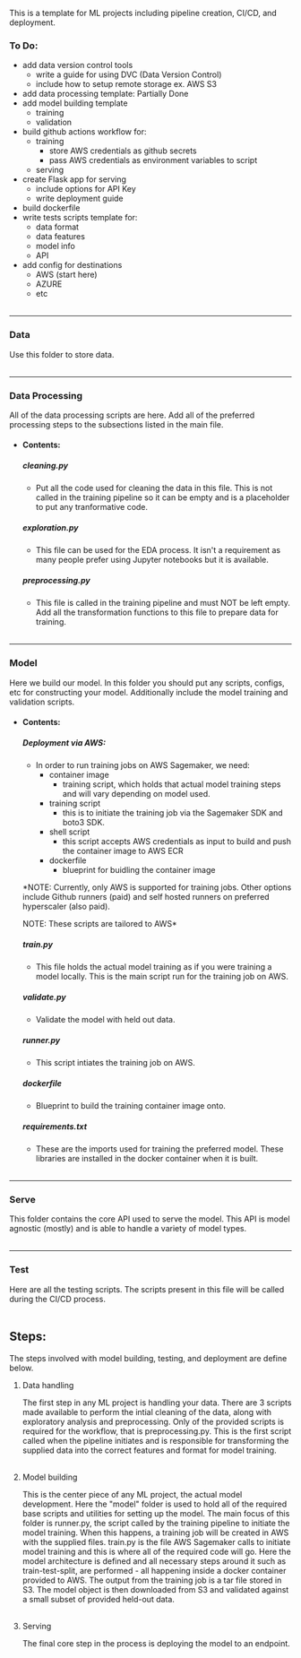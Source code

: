 This is a template for ML projects including pipeline creation, CI/CD, and deployment.


### To Do:
- add data version control tools
    - write a guide for using DVC (Data Version Control)
    - include how to setup remote storage ex. AWS S3
- add data processing template: Partially Done
- add model building template
    - training
    - validation
- build github actions workflow for:
    - training
        - store AWS credentials as github secrets
        - pass AWS credentials as environment variables to script
    - serving
- create Flask app for serving
    - include options for API Key
    - write deployment guide
- build dockerfile
- write tests scripts template for:
    - data format
    - data features
    - model info
    - API
- add config for destinations
    - AWS (start here)
    - AZURE
    - etc
\
&nbsp;

---
### Data

Use this folder to store data.
\
&nbsp;

---
### Data Processing

All of the data processing scripts are here. Add all of the preferred processing steps to the subsections listed in the main file.

- #### Contents:
    ##### cleaning.py
    - Put all the code used for cleaning the data in this file. This is not called in the training pipeline so it can be empty and is a placeholder to put any tranformative code.

    ##### exploration.py
    - This file can be used for the EDA process. It isn't a requirement as many people prefer using Jupyter notebooks but it is available.

    ##### preprocessing.py
    - This file is called in the training pipeline and must NOT be left empty. Add all the transformation functions to this file to prepare data for training.
\
&nbsp;

---
### Model

Here we build our model. In this folder you should put any scripts, configs, etc for constructing your model. Additionally include the model training and validation scripts.

- #### Contents:

    ##### Deployment via AWS:
    * In order to run training jobs on AWS Sagemaker, we need:
        - container image
            * training script, which holds that actual model training steps and will vary depending on model used.
        - training script
            * this is to initiate the training job via the Sagemaker SDK and boto3 SDK.
        - shell script
            * this script accepts AWS credentials as input to build and push the container image to AWS ECR
        - dockerfile
            * blueprint for buidling the container image
    
    *NOTE: Currently, only AWS is supported for training jobs. Other options include Github runners (paid) and self hosted runners on preferred hyperscaler (also paid). 
    
    NOTE: These scripts are tailored to AWS*

    ##### train.py
    - This file holds the actual model training as if you were training a model locally. This is the main script run for the training job on AWS.

    ##### validate.py
    - Validate the model with held out data.

    ##### runner.py
    - This script intiates the training job on AWS.

    ##### dockerfile
    - Blueprint to build the training container image onto.

    ##### requirements.txt
    - These are the imports used for training the preferred model. These libraries are installed in the docker container when it is built.
\
&nbsp;

---
### Serve
This folder contains the core API used to serve the model. This API is model agnostic (mostly) and is able to handle a variety of model types.
\
&nbsp;

---
### Test
Here are all the testing scripts. The scripts present in this file will be called during the CI/CD process.
\
&nbsp;

## Steps:
The steps involved with model building, testing, and deployment are define below.

1. Data handling

    The first step in any ML project is handling your data. There are 3 scripts made available to perform the intial cleaning of the data, along with exploratory analysis and preprocessing. Only of the provided scripts is required for the workflow, that is preprocessing.py. This is the first script called when the pipeline initiates and is responsible for transforming the supplied data into the correct features and format for model training.
\
&nbsp;

2. Model building

    This is the center piece of any ML project, the actual model development. Here the "model" folder is used to hold all of the required base scripts and utilities for setting up the model. The main focus of this folder is runner.py, the script called by the training pipeline to initiate the model training. When this happens, a training job will be created in AWS with the supplied files. train.py is the file AWS Sagemaker calls to initiate model training and this is where all of the required code will go. Here the model architecture is defined and all necessary steps around it such as train-test-split, are performed - all happening inside a docker container provided to AWS. The output from the training job is a tar file stored in S3. The model object is then downloaded from S3 and validated against a small subset of provided held-out data.
\
&nbsp;

3. Serving

    The final core step in the process is deploying the model to an endpoint. 